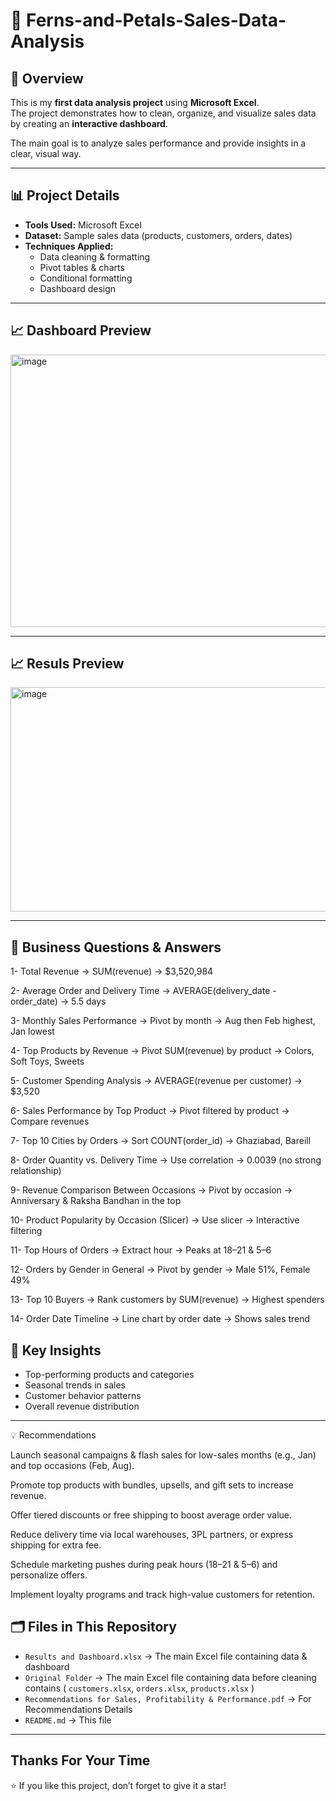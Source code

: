 # 🧾 Ferns-and-Petals-Sales-Data-Analysis
 
## 📌 Overview  
This is my **first data analysis project** using **Microsoft Excel**.  
The project demonstrates how to clean, organize, and visualize sales data by creating an **interactive dashboard**.  

The main goal is to analyze sales performance and provide insights in a clear, visual way.  

---

## 📊 Project Details  

- **Tools Used:** Microsoft Excel  
- **Dataset:** Sample sales data (products, customers, orders, dates)  
- **Techniques Applied:**  
  - Data cleaning & formatting  
  - Pivot tables & charts  
  - Conditional formatting  
  - Dashboard design  

---

## 📈 Dashboard Preview  

<img width="1264" height="436" alt="image" src="https://github.com/user-attachments/assets/227cc46e-6c53-4b35-b2d0-5f30f8eabb9b" />

----

## 📈 Resuls Preview 
<img width="1081" height="359" alt="image" src="https://github.com/user-attachments/assets/cea4bc33-03cc-430a-a2b0-33e6e5714633" />

---
## 🔑 Business Questions & Answers


1- Total Revenue → SUM(revenue) → $3,520,984


2- Average Order and Delivery Time → AVERAGE(delivery_date - order_date) → 5.5 days


3- Monthly Sales Performance → Pivot by month → Aug then Feb highest, Jan lowest


4- Top Products by Revenue → Pivot SUM(revenue) by product → Colors, Soft Toys, Sweets


5- Customer Spending Analysis → AVERAGE(revenue per customer) → $3,520


6- Sales Performance by Top Product → Pivot filtered by product → Compare revenues


7- Top 10 Cities by Orders → Sort COUNT(order_id) → Ghaziabad, Bareill


8- Order Quantity vs. Delivery Time → Use correlation → 0.0039 (no strong relationship)


9- Revenue Comparison Between Occasions → Pivot by occasion → Anniversary & Raksha Bandhan in the top


10- Product Popularity by Occasion (Slicer) → Use slicer → Interactive filtering


11- Top Hours of Orders → Extract hour → Peaks at 18–21 & 5–6


12- Orders by Gender in General → Pivot by gender → Male 51%, Female 49%


13- Top 10 Buyers → Rank customers by SUM(revenue) → Highest spenders


14- Order Date Timeline → Line chart by order date → Shows sales trend



## 🚀 Key Insights  

- Top-performing products and categories  
- Seasonal trends in sales  
- Customer behavior patterns  
- Overall revenue distribution  

---

💡 Recommendations

Launch seasonal campaigns & flash sales for low-sales months (e.g., Jan) and top occasions (Feb, Aug).

Promote top products with bundles, upsells, and gift sets to increase revenue.

Offer tiered discounts or free shipping to boost average order value.

Reduce delivery time via local warehouses, 3PL partners, or express shipping for extra fee.

Schedule marketing pushes during peak hours (18–21 & 5–6) and personalize offers.

Implement loyalty programs and track high-value customers for retention.



## 🗂 Files in This Repository  

- `Results and Dashboard.xlsx` → The main Excel file containing data & dashboard
- `Original Folder` → The main Excel file containing data before cleaning contains ( `customers.xlsx`, `orders.xlsx`, `products.xlsx` )
- `Recommendations for Sales, Profitability & Performance.pdf` → For Recommendations Details
- `README.md` → This file  

---

 ## Thanks For Your Time 


⭐ If you like this project, don’t forget to give it a star!

